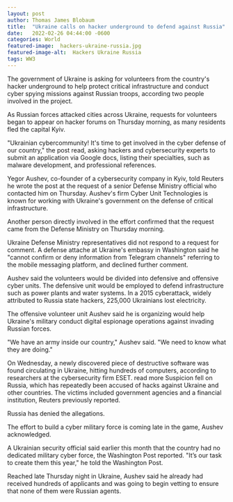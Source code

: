 ```yaml
---
layout: post
author: Thomas James Blobaum 
title:  "Ukraine calls on hacker underground to defend against Russia"
date:   2022-02-26 04:44:00 -0600
categories: World
featured-image:  hackers-ukraine-russia.jpg
featured-image-alt:  Hackers Ukraine Russia
tags: WW3 
---
```

The government of Ukraine is asking for volunteers from the country's hacker underground to help protect critical infrastructure and conduct cyber spying missions against Russian troops, according two people involved in the project.

As Russian forces attacked cities across Ukraine, requests for volunteers began to appear on hacker forums on Thursday morning, as many residents fled the capital Kyiv. 

"Ukrainian cybercommunity! It's time to get involved in the cyber defense of our country," the post read, asking hackers and cybersecurity experts to submit an application via Google docs, listing their specialties, such as malware development, and professional references.

Yegor Aushev, co-founder of a cybersecurity company in Kyiv, told Reuters he wrote the post at the request of a senior Defense Ministry official who contacted him on Thursday. Aushev's firm Cyber Unit Technologies is known for working with Ukraine's government on the defense of critical infrastructure.

Another person directly involved in the effort confirmed that the request came from the Defense Ministry on Thursday morning.

Ukraine Defense Ministry representatives did not respond to a request for comment. A defense attache at Ukraine's embassy in Washington said he "cannot confirm or deny information from Telegram channels" referring to the mobile messaging platform, and declined further comment.

Aushev said the volunteers would be divided into defensive and offensive cyber units. The defensive unit would be employed to defend infrastructure such as power plants and water systems. In a 2015 cyberattack, widely attributed to Russia state hackers, 225,000 Ukrainians lost electricity.

The offensive volunteer unit Aushev said he is organizing would help Ukraine's military conduct digital espionage operations against invading Russian forces.

"We have an army inside our country," Aushev said. "We need to know what they are doing."

On Wednesday, a newly discovered piece of destructive software was found circulating in Ukraine, hitting hundreds of computers, according to researchers at the cybersecurity firm ESET. read more Suspicion fell on Russia, which has repeatedly been accused of hacks against Ukraine and other countries. The victims included government agencies and a financial institution, Reuters previously reported.

Russia has denied the allegations.

The effort to build a cyber military force is coming late in the game, Aushev acknowledged.

A Ukrainian security official said earlier this month that the country had no dedicated military cyber force, the Washington Post reported. "It’s our task to create them this year," he told the Washington Post.

Reached late Thursday night in Ukraine, Aushev said he already had received hundreds of applicants and was going to begin vetting to ensure that none of them were Russian agents.


